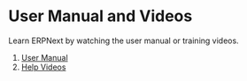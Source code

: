 <!-- add-breadcrumbs -->
# User Manual and Videos

Learn ERPNext by watching the user manual or training videos.

1. [User Manual]({{docs_base_url}}/user/manual)
1. [Help Videos]({{docs_base_url}}/user/videos/learn)

